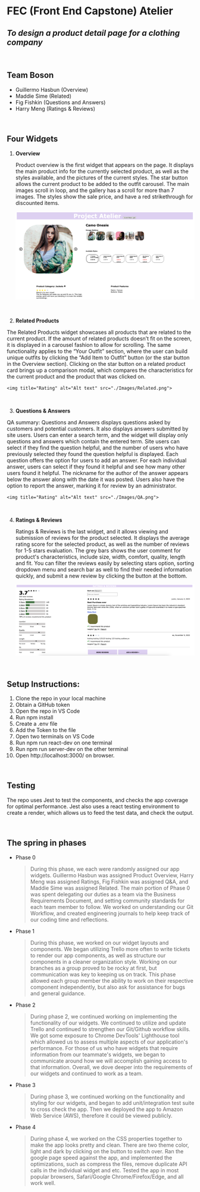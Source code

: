 # FEC (Front End Capstone) Atelier
## *To design a product detail page for a clothing company*

<br>

##  Team Boson
- Guillermo Hasbun (Overview)
- Maddie Sime (Related)
- Fig Fishkin (Questions and Answers)
- Harry Meng (Ratings & Reviews)

<br>

## Four Widgets
1. **Overview**

    Product overview is the first widget that appears on the page. It displays the main product info for the currently selected product, as well as the styles available, and the pictures of the current styles. The star button allows the current product to be added to the outfit carousel. The main images scroll in loop, and the gallery has a scroll for more than 7 images. The styles show the sale price, and have a red strikethrough for discounted items.

    <img title="Rating" alt="Alt text" src="./Images/Overview.png">

<br>

2. **Related Products**

  The Related Products widget showcases all products that are related to the current product. If the amount of related products doesn’t fit on the screen, it is displayed in a carousel fashion to allow for scrolling. The same functionality applies to the “Your Outfit” section, where the user can build unique outfits by clicking the “Add Item to Outfit” button (or the star button in the Overview section). Clicking on the star button on a related product card brings up a comparison modal, which compares the characteristics for the current product and the product that was clicked on.

    <img title="Rating" alt="Alt text" src="./Images/Related.png">
<br>

3. **Questions & Answers**

  QA summary: Questions and Answers displays questions asked by customers and potential customers. It also displays answers submitted by site users. Users can enter a search term, and the widget will display only questions and answers which contain the entered term. Site users can select if they find the question helpful, and the number of users who have previously selected they found the question helpful is displayed. Each question offers the option for users to add an answer. For each individual answer, users can select if they found it helpful and see how many other users found it helpful. The nickname for the author of the answer appears below the answer along with the date it was posted. Users also have the option to report the answer, marking it for review by an administrator.

    <img title="Rating" alt="Alt text" src="./Images/QA.png">
<br>

4. **Ratings & Reviews**

   Ratings & Reviews is the last widget, and it allows viewing and submission of reviews for the product selected. It displays the average rating score for the selected product, as well as the number of reviews for 1-5 stars evaluation. The grey bars shows the user comment for product's characteristics, include size, width, comfort, quality, length and fit. You can filter the reviews easily by selecting stars option, sorting dropdown menu and search bar as well to find their needed information quickly, and submit a new review by clicking the button at the bottom.

    <img title="Rating" alt="Alt text" src="./Images/Ratings.png">

<br>

## Setup Instructions:
1. Clone the repo in your local machine
2. Obtain a GitHub token
3. Open the repo in VS Code
4. Run npm install
5. Create a .env file
6. Add the Token to the file
7. Open two terminals on VS Code
8. Run npm run react-dev on one terminal
9. Run npm run server-dev on the other terminal
10. Open http://localhost:3000/ on browser.

<br>

## Testing
The repo uses Jest to test the components, and checks the app coverage for optimal performance. Jest also uses a react testing environment to create a render, which allows us to feed the test data, and check the output.

<br>

## The spring in phases
- Phase 0
  > During this phase, we each were randomly assigned our app widgets. Guillermo Hasbun was assigned Product Overview, Harry Meng was assigned Ratings, Fig Fishkin was assigned Q&A, and Maddie Sime was assigned Related. The main portion of Phase 0 was spent delegating our duties as a team via the Business Requirements Document, and setting community standards for each team member to follow. We worked on understanding our Git Workflow, and created engineering journals to help keep track of our coding time and reflections.

- Phase 1
  >  During this phase, we worked on our widget layouts and components. We began utilizing Trello more often to write tickets to render our app components, as well as structure our components in a cleaner organization style. Working on our branches as a group proved to be rocky at first, but communication was key to keeping us on track. This phase allowed each group member the ability to work on their respective component independently, but also ask for assistance for bugs and general guidance.

- Phase 2
  > During phase 2, we continued working on implementing the functionality of our widgets. We continued to utilize and update Trello and continued to strengthen our Git/Github workflow skills. We got some exposure to Chrome DevTools' Lighthouse tool which allowed us to assess multiple aspects of our application's performance. For those of us who have widgets that require information from our teammate's widgets, we began to communicate around how we will accomplish gaining access to that information. Overall, we dove deeper into the requirements of our widgets and continued to work as a team.

- Phase 3
  > During phase 3, we continued working on the functionality and styling for our widgets, and began to add unit/integration test suite to cross check the app. Then we deployed the app to Amazon Web Service (AWS), therefore it could be viewed publicly.

- Phase 4
  > During phase 4, we worked on the CSS properties together to make the app looks pretty and clean. There are two theme color, light and dark by clicking on the button to switch over. Ran the google page speed against the app, and implemented the optimizations, such as compress the files, remove duplicate API calls in the individual widget and etc. Tested the app in most popular browsers, Safari/Google Chrome/Firefox/Edge, and all work well.